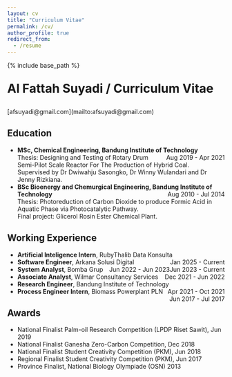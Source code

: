 ```yaml
---
layout: cv
title: "Curriculum Vitae"
permalink: /cv/
author_profile: true
redirect_from:
  - /resume
---
```


{% include base_path %}
<p style="font-size: 2em; font-weight: bold;">Al Fattah Suyadi / Curriculum Vitae</p>
[afsuyadi@gmail.com](mailto:afsuyadi@gmail.com)

## Education

* **MSc, Chemical Engineering, Bandung Institute of Technology** <span style="float: right;">Aug 2019 - Apr 2021</span><br>
  <span class='desc'>Thesis: Designing and Testing of Rotary Drum Semi-Pilot Scale Reactor For The Production of Hybrid Coal.</span><br>
  <span class='desc'>Supervised by Dr Dwiwahju Sasongko, Dr Winny Wulandari and Dr Jenny Rizkiana.</span><br>
* **BSc Bioenergy and Chemurgical Engineering, Bandung Institute of Technology** <span style="float: right;">Aug 2010 - Jul 2014</span>\
  <span class='desc'>Thesis: Photoreduction of Carbon Dioxide to produce Formic Acid in Aquatic Phase via Photocatalytic Pathway.</span><br>
  <span class='desc'>Final project: Glicerol Rosin Ester Chemical Plant.</span>


## Working Experience

* **Artificial Inteligence Intern**, RubyThalib Data Konsulta <span style="float: right;"> Jan 2025 - Current</span>
* **Software Engineer**, Arkana Solusi Digital <span style="float: right;"> Jun 2023 - Current</span>
* **System Analyst**, Bomba Grup <span style="float: right;"> Jun 2022 - Jun 2023</span>
* **Associate Analyst**, Wilmar Consultancy Services <span style="float: right;"> Dec 2021 - Jun 2022</span>
* **Research Engineer**, Bandung Institute of Technology <span style="float: right;"> Apr 2021 - Oct 2021</span>
* **Process Engineer Intern**, Biomass Powerplant PLN <span style="float: right;"> Jun 2017 - Jul 2017</span>

## Awards

* National Finalist Palm-oil Research Competition (LPDP Riset Sawit), Jun 2019
* National Finalist Ganesha Zero-Carbon Competition, Dec 2018
* National Finalist Student Creativity Competition (PKM), Jun 2018
* Regional Finalist Student Creativity Competition (PKM), Jun 2017
* Province Finalist, National Biology Olympiade (OSN) 2013
